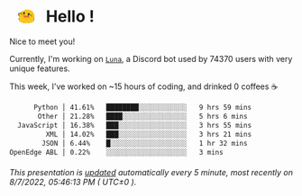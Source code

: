 <h1>   <img src="./spoinky.gif" style="vertical-align:middle;" width="30px">   Hello ! </h1>

Nice to meet you!

Currently, I'm working on <a href='https://github.com/Asgarrrr/Luna'>`Luna`</a>, a Discord bot used by 74370 users with very unique features.

This week, I've worked on ~15 hours of coding, and drinked 0 coffees ☕

```
      Python │ 41.61%   ████████░░░░░░░░░░░░   9 hrs 59 mins
       Other │ 21.28%   ████░░░░░░░░░░░░░░░░   5 hrs 6 mins
  JavaScript │ 16.38%   ███░░░░░░░░░░░░░░░░░   3 hrs 55 mins
         XML │ 14.02%   ███░░░░░░░░░░░░░░░░░   3 hrs 21 mins
        JSON │ 6.44%    █░░░░░░░░░░░░░░░░░░░   1 hr 32 mins
OpenEdge ABL │ 0.22%    ░░░░░░░░░░░░░░░░░░░░   3 mins
```

###### This presentation is [updated](https://github.com/Asgarrrr) automatically every 5 minute, most recently on 8/7/2022, 05:46:13 PM ( UTC±0 ).
